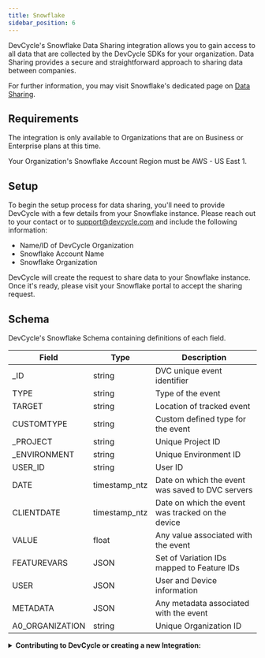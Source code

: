 ```yaml
---
title: Snowflake
sidebar_position: 6
---
```


DevCycle's Snowflake Data Sharing integration allows you to gain access to all data that are collected by the DevCycle
SDKs for your organization. Data Sharing provides a secure and straightforward approach to sharing data between
companies.

For further information, you may visit Snowflake's dedicated page on
[Data Sharing](https://docs.snowflake.com/en/user-guide/data-sharing-intro).

## Requirements

The integration is only available to Organizations that are on Business or Enterprise plans at this time.

Your Organization's Snowflake Account Region must be AWS - US East 1.

## Setup

To begin the setup process for data sharing, you'll need to provide DevCycle with a few details from your Snowflake
instance. Please reach out to your contact or to support@devcycle.com and include the following information:

- Name/ID of DevCycle Organization
- Snowflake Account Name
- Snowflake Organization

DevCycle will create the request to share data to your Snowflake instance. Once it's ready, please visit your Snowflake
portal to accept the sharing request.

## Schema

DevCycle's Snowflake Schema containing definitions of each field.

| Field           | Type          | Description                                       |
| --------------- | ------------- | ------------------------------------------------- |
| \_ID            | string        | DVC unique event identifier                       |
| TYPE            | string        | Type of the event                                 |
| TARGET          | string        | Location of tracked event                         |
| CUSTOMTYPE      | string        | Custom defined type for the event                 |
| \_PROJECT       | string        | Unique Project ID                                 |
| \_ENVIRONMENT   | string        | Unique Environment ID                             |
| USER_ID         | string        | User ID                                           |
| DATE            | timestamp_ntz | Date on which the event was saved to DVC servers  |
| CLIENTDATE      | timestamp_ntz | Date on which the event was tracked on the device |
| VALUE           | float         | Any value associated with the event               |
| FEATUREVARS     | JSON          | Set of Variation IDs mapped to Feature IDs        |
| USER            | JSON          | User and Device information                       |
| METADATA        | JSON          | Any metadata associated with the event            |
| A0_ORGANIZATION | string        | Unique Organization ID                            |

<details>
  <summary>
 <b><i className="fas fa-arrows-alt"></i> Contributing to DevCycle or creating a new Integration:</b>
  </summary>
  <div>     
    <p>
    If you would like to contribute to an existing integration or tool, all of DevCycle's tools and integrations  are <a href="https://github.com/devcycleHQ">open source on the DevCycle github repository.</a>
</p>
<p>
 Further, if you'd like to create a new tool or integration, a great starting point is <a href="/management-api/">DevCycle's Management API</a> which allows you to modify and interact with features and more within a devcycle project, as well as the <a href="/bucketing-api/">DevCycle Bucketing API</a>  which is used to give users features and variables (as used within the DevCycle SDKs!)
  </p>
  </div>
</details>
